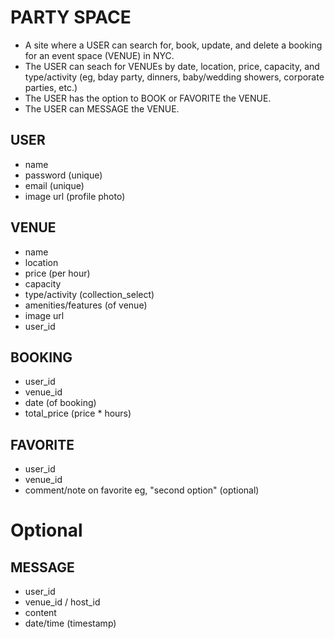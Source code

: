 # PARTY SPACE #

- A site where a USER can search for, book, update, and delete a booking for an event space (VENUE) in NYC.
- The USER can seach for VENUEs by date, location, price, capacity, and type/activity (eg, bday party, dinners, baby/wedding showers, corporate parties, etc.)
- The USER has the option to BOOK or FAVORITE the VENUE.
- The USER can MESSAGE the VENUE.



## USER ##
- name
- password (unique)
- email (unique)
- image url (profile photo)

## VENUE ##
- name
- location
- price (per hour)
- capacity
- type/activity (collection_select)
- amenities/features (of venue)
- image url
- user_id

## BOOKING ##
- user_id
- venue_id
- date (of booking)
- total_price (price * hours)

## FAVORITE ##
- user_id
- venue_id
- comment/note on favorite eg, "second option" (optional)

# Optional #
## MESSAGE ##
- user_id
- venue_id / host_id
- content
- date/time (timestamp)
